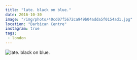 ```yaml
---
title: "late. black on blue."
date: 2016-10-30
image: "/img/photo/40cd07f5672ca949b04adda5f0154ad1.jpg"
location: "Barbican Centre"
instagram: true
tags:
 - london
---
```


![late. black on blue.](/img/photo/40cd07f5672ca949b04adda5f0154ad1.jpg)
